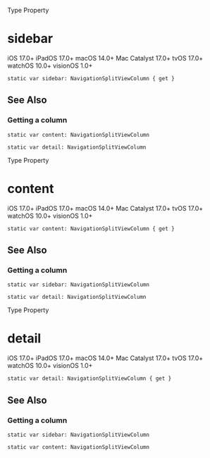 Type Property

# sidebar

iOS 17.0+  iPadOS 17.0+  macOS 14.0+  Mac Catalyst 17.0+  tvOS 17.0+  watchOS
10.0+  visionOS 1.0+

    
    
    static var sidebar: NavigationSplitViewColumn { get }

## See Also

### Getting a column

`static var content: NavigationSplitViewColumn`

`static var detail: NavigationSplitViewColumn`

Type Property

# content

iOS 17.0+  iPadOS 17.0+  macOS 14.0+  Mac Catalyst 17.0+  tvOS 17.0+  watchOS
10.0+  visionOS 1.0+

    
    
    static var content: NavigationSplitViewColumn { get }

## See Also

### Getting a column

`static var sidebar: NavigationSplitViewColumn`

`static var detail: NavigationSplitViewColumn`

Type Property

# detail

iOS 17.0+  iPadOS 17.0+  macOS 14.0+  Mac Catalyst 17.0+  tvOS 17.0+  watchOS
10.0+  visionOS 1.0+

    
    
    static var detail: NavigationSplitViewColumn { get }

## See Also

### Getting a column

`static var sidebar: NavigationSplitViewColumn`

`static var content: NavigationSplitViewColumn`

